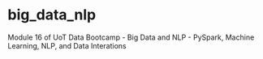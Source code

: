 # big_data_nlp
Module 16 of UoT Data Bootcamp - Big Data and NLP - PySpark, Machine Learning, NLP, and Data Interations
